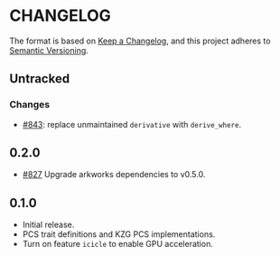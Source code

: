 # CHANGELOG

The format is based on [Keep a Changelog](https://keepachangelog.com/en/1.0.0/),
and this project adheres to [Semantic Versioning](https://semver.org/spec/v2.0.0.html).

## Untracked

### Changes

- [#843](https://github.com/EspressoSystems/jellyfish/pull/843): replace unmaintained `derivative` with `derive_where`.

## 0.2.0

- [#827](https://github.com/EspressoSystems/jellyfish/pull/827) Upgrade arkworks dependencies to v0.5.0.

## 0.1.0

- Initial release.
- PCS trait definitions and KZG PCS implementations.
- Turn on feature `icicle` to enable GPU acceleration.
